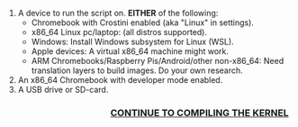 1. A device to run the script on. **EITHER** of the following:
    * Chromebook with Crostini enabled (aka "Linux" in settings).
    * x86_64 Linux pc/laptop: (all distros supported).
    * Windows: Install Windows subsystem for Linux (WSL).
    * Apple devices: A virtual x86_64 machine might work.
    * ARM Chromebooks/Raspberry Pis/Android/other non-x86_64: Need translation layers to build images. Do your own 
      research.
2. An x86_64 Chromebook with developer mode enabled.
3. A USB drive or SD-card.

<h3 align="right"><a href="Compiling-the-Linux-kernel">CONTINUE TO COMPILING THE KERNEL</a></h3>